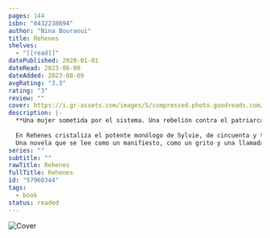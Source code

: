 ```yaml
---
pages: 144
isbn: "8432238694"
author: "Nina Bouraoui"
title: Rehenes
shelves:
  - "[[read]]"
datePublished: 2020-01-01
dateRead: 2023-08-09
dateAdded: 2023-08-09
avgRating: "3.3"
rating: "3"
review: ""
cover: https://i.gr-assets.com/images/S/compressed.photo.goodreads.com/books/1620280249l/57960344._SY475_.jpg
description: |-
  **Una mujer sometida por el sistema. Una rebelión contra el patriarcado y el capitalismo. Una llamada a la revuelta.**  
    
  En Rehenes cristaliza el potente monólogo de Sylvie, de cincuenta y tres años, divorciada y con dos hijos, la empleada perfecta y mano derecha de su jefe... Hasta que le pide que clasifique a los trabajadores de la fábrica entre aquellos que deberían salvarse de un proceso de despido colectivo y aquellos que no. De repente su mundo se desmorona y acaba haciendo lo impensable: secuestrar a su jefe durante una noche.  
  Una novela que se lee como un manifiesto, como un grito y una llamada de atención para que nos replanteemos la sumisión a la que nos somete el sistema; qué es la libertad o la obediencia; la alienación a la que nos conduce el mundo del trabajo al tiempo que pensamos que nos estamos realizando precisamente a través de él, y la dura realidad a la que se enfrentan las mujeres, para las que a menudo la violencia que ejercen hacia ellas las empresas no tiene nada que envidiar a la de los hombres.
series: ""
subtitle: ""
rawTitle: Rehenes
fullTitle: Rehenes
id: "57960344"
tags:
  - book
status: readed
---
```

![Cover](https:&#x2F;&#x2F;i.gr-assets.com&#x2F;images&#x2F;S&#x2F;compressed.photo.goodreads.com&#x2F;books&#x2F;1620280249l&#x2F;57960344._SY475_.jpg)
